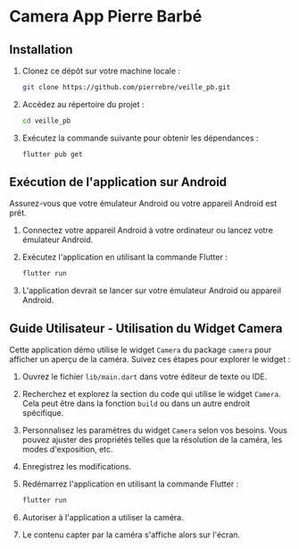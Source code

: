 # Camera App Pierre Barbé

## Installation

1. Clonez ce dépôt sur votre machine locale :

    ```bash
    git clone https://github.com/pierrebre/veille_pb.git
    ```

2. Accédez au répertoire du projet :

    ```bash
    cd veille_pb
    ```

3. Exécutez la commande suivante pour obtenir les dépendances :

    ```bash
    flutter pub get
    ```

## Exécution de l'application sur Android

Assurez-vous que votre émulateur Android ou votre appareil Android est prêt.

1. Connectez votre appareil Android à votre ordinateur ou lancez votre émulateur Android.

2. Exécutez l'application en utilisant la commande Flutter :

    ```bash
    flutter run
    ```

3. L'application devrait se lancer sur votre émulateur Android ou appareil Android.

## Guide Utilisateur - Utilisation du Widget Camera

Cette application démo utilise le widget `Camera` du package `camera` pour afficher un aperçu de la caméra. Suivez ces étapes pour explorer le widget :

1. Ouvrez le fichier `lib/main.dart` dans votre éditeur de texte ou IDE.

2. Recherchez et explorez la section du code qui utilise le widget `Camera`. Cela peut être dans la fonction `build` ou dans un autre endroit spécifique.

3. Personnalisez les paramètres du widget `Camera` selon vos besoins. Vous pouvez ajuster des propriétés telles que la résolution de la caméra, les modes d'exposition, etc.

4. Enregistrez les modifications.

5. Redémarrez l'application en utilisant la commande Flutter :

    ```bash
    flutter run
    ```

6. Autoriser à l'application a utiliser la caméra.

7. Le contenu  capter par la caméra s'affiche alors sur l'écran.
